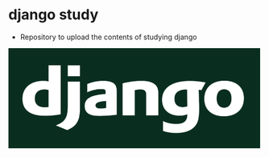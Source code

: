 # django study

- Repository to upload the contents of studying django

<img src="./img.png"  width="500" height="200">


